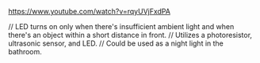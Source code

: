 https://www.youtube.com/watch?v=rqyUVjFxdPA

// LED turns on only when there's insufficient ambient light and when there's an object within a short distance in front.
// Utilizes a photoresistor, ultrasonic sensor, and LED.
// Could be used as a night light in the bathroom.
